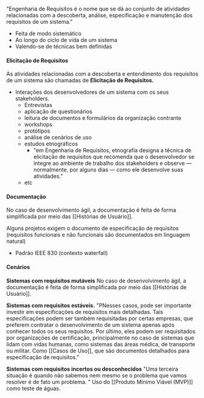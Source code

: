 "Engenharia de Requisitos é o nome que se dá ao conjunto de atividades
relacionadas com a descoberta, análise, especificação e manutenção dos
requisitos de um sistema."
- Feita de modo sistemático
- Ao longo do ciclo de vida de um sistema
- Valendo-se de técnicas bem definidas
#### Elicitação de Requisitos
As atividades relacionadas com a descoberta e entendimento dos requisitos
de um sistema são chamadas de **Elicitação de Requisitos.**
- Interações dos desenvolvedores de um sistema com os seus stakeholders.
	- Entrevistas
	- aplicação de questionários
	- leitura de documentos e formulários da organização contrante
	- workshops
	- protótipos
	- análise de cenários de uso
	- estudos etnográficos
		- "em Engenharia de Requisitos,
			etnografia designa a técnica de elicitação de requisitos que recomenda que o
			desenvolvedor se integre ao ambiente de trabalho dos stakeholders e observe
			— normalmente, por alguns dias — como ele desenvolve suas atividades."
	- etc

#### Documentação
No caso de desenvolvimento ágil, a documentação é feita de forma simplificada por meio das [[Histórias de Usuário]]. 

Alguns projetos exigem o documento de especificação de requisitos (requisitos funcionais e não funcionais são documentados em linguagem natural)
- Padrão IEEE 830 (contexto waterfall)


#### Cenários 

**Sistemas com requisitos mutáveis**
No caso de desenvolvimento ágil, a documentação é feita de forma simplificada por meio das [[Histórias de Usuário]]. 

**Sistemas com requisitos estáveis.**
"PNesses casos, pode ser importante investir em especificações de
requisitos mais detalhadas. Tais especificações podem ser também
requisitadas por certas empresas, que preferem contratar o desenvolvimento
de um sistema apenas após conhecer todos os seus requisitos. Por último,
eles podem ser requisitados por organizações de certificação, principalmente
no caso de sistemas que lidam com vidas humanas, como sistemas das áreas
médica, de transporte ou militar. Como [[Casos de Uso]], que são documentos detalhados para especificação de requisitos."

**Sistemas com requisitos incertos ou desconhecidos**
"Uma terceira situação é quando não sabemos nem mesmo se o problema que
vamos resolver é de fato um problema. "
Uso do [[Produto Mínimo Viável (MVP)]] como teste de águas.


